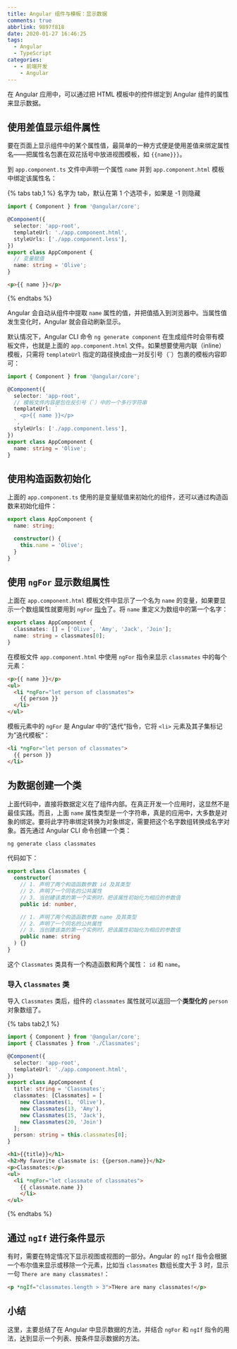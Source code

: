 ```yaml
---
title: Angular 组件与模板：显示数据
comments: true
abbrlink: 9897f818
date: 2020-01-27 16:46:25
tags:
  - Angular
  - TypeScript
categories:
  - - 前端开发
    - Angular
---
```


在 Angular 应用中，可以通过把 HTML 模板中的控件绑定到 Angular 组件的属性来显示数据。

<!-- more -->

## 使用差值显示组件属性

要在页面上显示组件中的某个属性值，最简单的一种方式便是使用差值来绑定属性名——把属性名包裹在双花括号中放进视图模板，如 `{{name}}}`。

到 `app.component.ts` 文件中声明一个属性 `name` 并到 `app.component.html` 模板中绑定该属性名：

{% tabs tab,1 %} 名字为 tab，默认在第 1 个选项卡，如果是 -1 则隐藏
<!-- tab app.component.ts -->
``` TypeScript
import { Component } from '@angular/core';

@Component({
  selector: 'app-root',
  templateUrl: './app.component.html',
  styleUrls: ['./app.component.less'],
})
export class AppComponent {
  // 变量赋值
  name: string = 'Olive';
}
```
<!-- endtab -->

<!-- tab app.component.html -->
``` HTML
<p>{{ name }}</p>
```
<!-- endtab -->
{% endtabs %}

Angular 会自动从组件中提取 `name` 属性的值，并把值插入到浏览器中。当属性值发生变化时，Angular 就会自动刷新显示。

默认情况下，Angular CLI 命令 `ng generate component` 在生成组件时会带有模板文件，也就是上面的 `app.component.html` 文件。如果想要使用内联（inline）模板，只需将 `templateUrl` 指定的路径换成由一对反引号（`）包裹的模板内容即可：

``` TypeScript
import { Component } from '@angular/core';

@Component({
  selector: 'app-root',
  // 模板文件内容是包在反引号（`）中的一个多行字符串
  templateUrl: `
    <p>{{ name }}</p>
  `,
  styleUrls: ['./app.component.less'],
})
export class AppComponent {
  name: string = 'Olive';
}
```

## 使用构造函数初始化

上面的 `app.component.ts` 使用的是变量赋值来初始化的组件，还可以通过构造函数来初始化组件：

``` TypeScript
export class AppComponent {
  name: string;

  constructor() {
    this.name = 'Olive';
  }
}
```

## 使用 `ngFor` 显示数组属性

上面在 `app.component.html` 模板文件中显示了一个名为 `name` 的变量，如果要显示一个数组属性就要用到 `ngFor` [指令](/programming/angular/directive.html)了。将 `name` 重定义为数组中的第一个名字：

``` TypeScript
export class AppComponent {
  classmates: [] = ['Olive', 'Amy', 'Jack', 'Join'];
  name: string = classmates[0];
}
```

在模板文件 `app.component.html` 中使用 `ngFor` 指令来显示 `classmates` 中的每个元素：

``` HTML
<p>{{ name }}</p>
<ul>
  <li *ngFor="let person of classmates">
    {{ person }}
  </li>
</ul>
```

模板元素中的 `ngFor` 是 Angular 中的”迭代“指令，它将 `<li>` 元素及其子集标记为”迭代模板“：

``` HTML
<li *ngFor="let person of classmates">
  {{ person }}
</li>
```

## 为数据创建一个类

上面代码中，直接将数据定义在了组件内部。在真正开发一个应用时，这显然不是最佳实践。而且，上面 `name` 属性类型是一个字符串，真是的应用中，大多数是对象的绑定。要将此字符串绑定转换为对象绑定，需要把这个名字数组转换成名字对象。首先通过 Angular CLI 命令创建一个类：

``` bash
ng generate class classmates
```

代码如下：

``` TypeScript
export class Classmates {
  constructor(
    // 1. 声明了两个构造函数参数 id 及其类型
    // 2. 声明了一个同名的公共属性
    // 3. 当创建该类的第一个实例时，把该属性初始化为相应的参数值
    public id: number,

    // 1. 声明了两个构造函数参数 name 及其类型
    // 2. 声明了一个同名的公共属性
    // 3. 当创建该类的第一个实例时，把该属性初始化为相应的参数值
    public name: string
  ) {}
}
```

这个 `Classmates` 类具有一个构造函数和两个属性： `id` 和 `name`。

### 导入 `Classmates` 类

导入 `Classmates` 类后，组件的 `classmates` 属性就可以返回一个**类型化的** `person` 对象数组了。

{% tabs tab2,1 %}
<!-- tab app.component.ts(use class) -->
``` TypeScript
import { Component } from '@angular/core';
import { Classmates } from './Classmates';

@Component({
  selector: 'app-root',
  templateUrl: './app.component.html',
})
export class AppComponent {
  title: string = 'Classmates';
  classmates: [Classmates] = [
    new Classmates(1, 'Olive'),
    new Classmates(13, 'Amy'),
    new Classmates(15, 'Jack'),
    new Classmates(20, 'Join')
  ];
  person: string = this.classmates[0];
}
```
<!-- endtab -->

<!-- tab app.component.html(use class) -->
``` HTML
<h1>{{title}}</h1>
<h2>My favorite classmate is: {{person.name}}</h2>
<p>Classmates:</p>
<ul>
  <li *ngFor="let classmate of classmates">
    {{ classmate.name }}
    </li>
</ul>
```
<!-- endtab -->
{% endtabs %}

## 通过 `ngIf` 进行条件显示

有时，需要在特定情况下显示视图或视图的一部分。Angular 的 `ngIf` 指令会根据一个布尔值来显示或移除一个元素，比如当 `classmates` 数组长度大于 3 时，显示一句 `There are many classmates!`：

``` HTML
<p *ngIf="classmates.length > 3">THere are many classmates!</p>
```

## 小结

这里，主要总结了在 Angular 中显示数据的方法，并结合 `ngFor` 和 `ngIf` 指令的用法，达到显示一个列表、按条件显示数据的方法。
